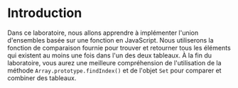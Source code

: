 # Introduction

Dans ce laboratoire, nous allons apprendre à implémenter l'union d'ensembles basée sur une fonction en JavaScript. Nous utiliserons la fonction de comparaison fournie pour trouver et retourner tous les éléments qui existent au moins une fois dans l'un des deux tableaux. À la fin du laboratoire, vous aurez une meilleure compréhension de l'utilisation de la méthode `Array.prototype.findIndex()` et de l'objet `Set` pour comparer et combiner des tableaux.
